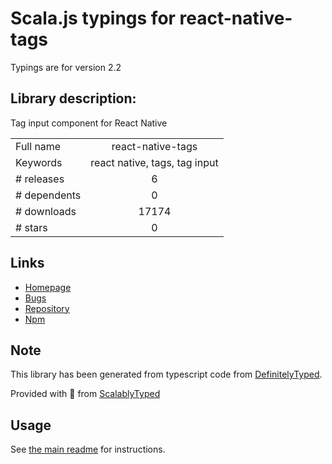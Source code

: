 
# Scala.js typings for react-native-tags

Typings are for version 2.2

## Library description:
Tag input component for React Native

|                    |                 |
| ------------------ | :-------------: |
| Full name          | react-native-tags |
| Keywords           | react native, tags, tag input |
| # releases         | 6 |
| # dependents       | 0 |
| # downloads        | 17174 |
| # stars            | 0 |

## Links
- [Homepage](https://github.com/peterp/react-native-tags#readme)
- [Bugs](https://github.com/peterp/react-native-tags/issues)
- [Repository](https://github.com/peterp/react-native-tags)
- [Npm](https://www.npmjs.com/package/react-native-tags)
    


## Note
This library has been generated from typescript code from [DefinitelyTyped](https://definitelytyped.org).

Provided with :purple_heart: from [ScalablyTyped](https://github.com/oyvindberg/ScalablyTyped)

## Usage
See [the main readme](../../readme.md) for instructions.


